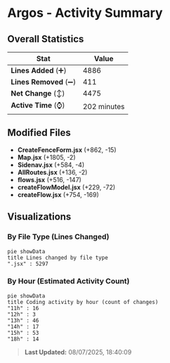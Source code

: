# Argos - Activity Summary 

## Overall Statistics

| Stat                   | Value                                                             |
| ---------------------- | ----------------------------------------------------------------- |
| **Lines Added** (➕)   | 4886                                          |
| **Lines Removed** (➖) | 411                                        |
| **Net Change** (↕)    | 4475                |
| **Active Time** (⌚)   | 202 minutes |


## Modified Files
- **CreateFenceForm.jsx** (+862, -15)
- **Map.jsx** (+1805, -2)
- **Sidenav.jsx** (+584, -4)
- **AllRoutes.jsx** (+136, -2)
- **flows.jsx** (+516, -147)
- **createFlowModel.jsx** (+229, -72)
- **createFlow.jsx** (+754, -169)

## Visualizations

### By File Type (Lines Changed)

```mermaid
pie showData
title Lines changed by file type
".jsx" : 5297
```

### By Hour (Estimated Activity Count)

```mermaid
pie showData
title Coding activity by hour (count of changes)
"11h" : 16
"12h" : 3
"13h" : 46
"14h" : 17
"15h" : 53
"18h" : 14
```


> **Last Updated:** 08/07/2025, 18:40:09